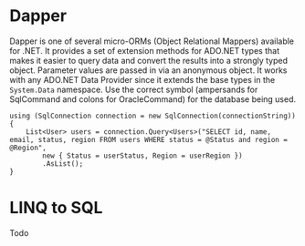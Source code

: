 # Dapper

Dapper is one of several micro-ORMs (Object Relational Mappers) available
for .NET. It provides a set of extension methods for ADO.NET types that
makes it easier to query data and convert the results into a strongly
typed object. Parameter values are passed in via an anonymous object. It
works with any ADO.NET Data Provider since it extends the base types
in the `System.Data` namespace. Use the correct symbol (ampersands for
SqlCommand and colons for OracleCommand) for the database being used.

    using (SqlConnection connection = new SqlConnection(connectionString))
    {
        List<User> users = connection.Query<Users>("SELECT id, name, email, status, region FROM users WHERE status = @Status and region = @Region",
            new { Status = userStatus, Region = userRegion })
            .AsList();
    }

# LINQ to SQL

Todo
